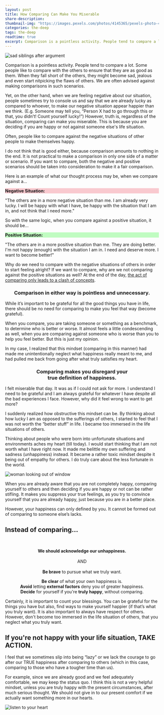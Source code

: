 ```yaml
---
layout: post
title: How Comparing Can Make You Miserable
share-description:
thumbnail-img: "https://images.pexels.com/photos/4145365/pexels-photo-4145365.jpeg"
categories: the-deep
tags: the-deep
readtime: true
excerpt: Comparison is a pointless activity. People tend to compare a lot. Some people like to compare with the others to ensure that they are as good as them. When they fall short of the others, they might become sad, jealous and even start nitpicking the flaws of others. We are often advised against making comparisons in such scenarios.
---
```


![sad siblings after argument](https://images.pexels.com/photos/4145365/pexels-photo-4145365.jpeg)

Comparison is a pointless activity. People tend to compare a lot. Some people like to compare with the others to ensure that they are as good as them. When they fall short of the others, they might become sad, jealous and even start nitpicking the flaws of others. We are often advised against making comparisons in such scenarios.

Yet, on the other hand, when we are feeling negative about our situation, people sometimes try to console us and say that we are already lucky as compared to whoever, to make our negative situation appear happier than we think. (E.g. Someone may tell you, “Person X had to go through this or that, you didn’t! Count yourself lucky!”) However, truth is, regardless of the situation, comparing can make you miserable. This is because you are deciding if you are happy or not against someone else's life situation.

Often, people like to compare against the negative situations of other people to make themselves happy.

I do not think that is good either, because comparison amounts to nothing in the end. It is not practical to make a comparison in only one side of a matter or scenario. If you want to compare, both the negative and positive scenarios should be taken into consideration to make it a fair comparison.

Here is an example of what our thought process may be, when we compare against a...

<div class="flexbox-bord">
  <div style="background-color: #f9c9cf;"><p><b>Negative Situation:</b></p></div>
  <div>"The others are in a more negative situation than me. I am already very lucky. I will be happy with what I have, be happy with the situation that I am in, and not think that I need more."</div>
</div>

So with the same logic, when you compare against a positive situation, it should be...

<div class="flexbox-bord">
  <div style="background-color: #c0fcc1;"><p><b>Positive Situation:</b></p></div>
  <div>"The others are in a more positive situation than me. They are doing better. I'm not happy (enough) with the situation I am in. I need and deserve more. I want to become better!"</div>
</div>

Why do we need to compare with the negative situations of others in order to start feeling alright? If we want to compare, why are we not comparing against the positive situations as well? At the end of the day, <u>the act of comparing only leads to a clash of concepts</u>.

<h3 style="text-align:center;">Comparison in either way is pointless and unnecessary.</h3>

While it’s important to be grateful for all the good things you have in life, there should be no need for comparing to make you feel that way (become grateful).

When you compare, you are taking someone or something as a benchmark, to determine who is better or worse. It almost feels a little condescending as well, when you are comparing against someone who is worse than you to help you feel better. But this is just my opinion.

In my case, I realized that this mindset (comparing in this manner) had made me unintentionally neglect what happiness really meant to me, and had pulled me back from going after what truly satisfies my heart.

<h3 style="text-align:center;">Comparing makes you disregard your
<br/>true definition of happiness.</h3>

I felt miserable that day. It was as if I could not ask for more. I understand I need to be grateful and I am always grateful for whatever I have despite all the bad experiences I face. However, why did it feel wrong to want to get more?

I suddenly realized how obstructive this mindset can be. By thinking about how lucky I am as opposed to the sufferings of others, I started to feel that I was not worth the “better stuff” in life. I became too immersed in the life situations of others.

Thinking about people who were born into unfortunate situations and environments aches my heart (till today). I would start thinking that I am not worth what I have right now. It made me belittle my own suffering and sadness (unhappiness) instead. It became a rather toxic mindset despite it being out of empathy for others. I do truly care about the less fortunate in the world.

![woman looking out of window](https://images.pexels.com/photos/1101726/pexels-photo-1101726.jpeg?auto=compress&cs=tinysrgb&w=1260&h=750&dpr=2)

When you are already aware that you are not completely happy, comparing yourself to others and then deciding if you are happy or not can be rather stifling. It makes you suppress your true feelings, as you try to convince yourself that you are already happy, just because you are in a better place.

However, your happiness can only defined by you. It cannot be formed out of comparing to someone else’s lacks.

## Instead of comparing...
<br/>
<p style="text-align:center"><b>We should acknowledge our unhappiness.</b>
<br/><br/>AND
<br/><br/><b>Be brave</b> to pursue what we truly want.</p>

<div class="flexbox-bord" style="display: block; flex-basis: 0; flex: 1; text-align:center;">
  <div><b>Be clear</b> of what your own happiness is.</div>
  <div><b>Avoid</b> letting <b>external factors</b> deny you of greater happiness.</div>
  <div><b>Decide</b> for yourself if you're <b>truly happy</b>, without comparing.</div>
</div>

Certainly, it is important to count your blessings. You can be grateful for the things you have but also, find ways to make yourself happier (if that’s what you truly want). It is also important to always have respect for others. However, don't become too immersed in the life situation of others, that you neglect what you truly want.

## If you're not happy with your life situation, TAKE ACTION.

I feel that we sometimes slip into being “lazy” or we lack the courage to go after our TRUE happiness after comparing to others (which in this case, comparing to those who have a tougher time than us).

For example, since we are already good and we feel adequately comfortable, we may keep the status quo. I think this is not a very helpful mindset, unless you are truly happy with the present circumstances, after much serious thought. We should not give in to our present comfort if we actually want something more in our hearts.

![listen to your heart](https://images.pexels.com/photos/7005819/pexels-photo-7005819.jpeg?auto=compress&cs=tinysrgb&w=1260&h=750&dpr=2)

